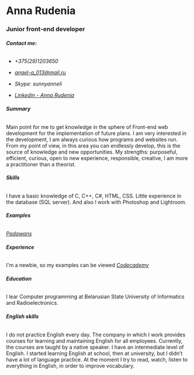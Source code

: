 # **Anna Rudenia**

### Junior front-end developer

###### **Contact me:**

- *+375(29)1203650*

- *angel-a_013@mail.ru*

- *Skype: sunnyanneli*

- *[Linkedin - Anna Rudenia](https://www.linkedin.com/in/anna-rudenia-3358bb109/)*

###### **Summary**

Main point for me to get knowledge in the sphere of Front-end web development for the implementation of future plans. I am very interested in the development, I am always curious how programs and websites run. From my point of view, in this area you can endlessly develop, this is the source of knowledge and new opportunities. My strengths: purposeful, efficient, curious, open to new experience, responsible, creative, I am more a practitioner than a theorist.

###### **Skills**

I have a basic knowledge of С, С++, С#, HTML, CSS. Little experience in the database (SQL server). And also I work with Photoshop and Lightroom.

###### **Examples**

*[Padawans](http://52.58.130.134:4000/profile)*

###### **Experience**

I'm a newbie, so my examples can be viewed *[Codecademy](https://www.codecademy.com/hannarudenia)*

###### **Education**

I lear Computer programming at Belarusian State University of Informatics and Radioelectronics.

###### **English skills**

I do not practice English every day. The company in which I work provides courses for learning and maintaining English for all employees. Currently, the courses are taught by a native speaker. I have an intermediate level of English. I started learning English at school, then at university, but I didn’t have a lot of language practice. At the moment I try to read, watch, listen to everything in English, in order to improve vocabulary.